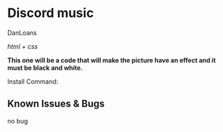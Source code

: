 Discord music
================

DanLoans

*html + css*

**This one will be a code that will make the picture have an effect and it must be black and white.**

Install Command:
        
    
Known Issues & Bugs
-------------------
no bug
